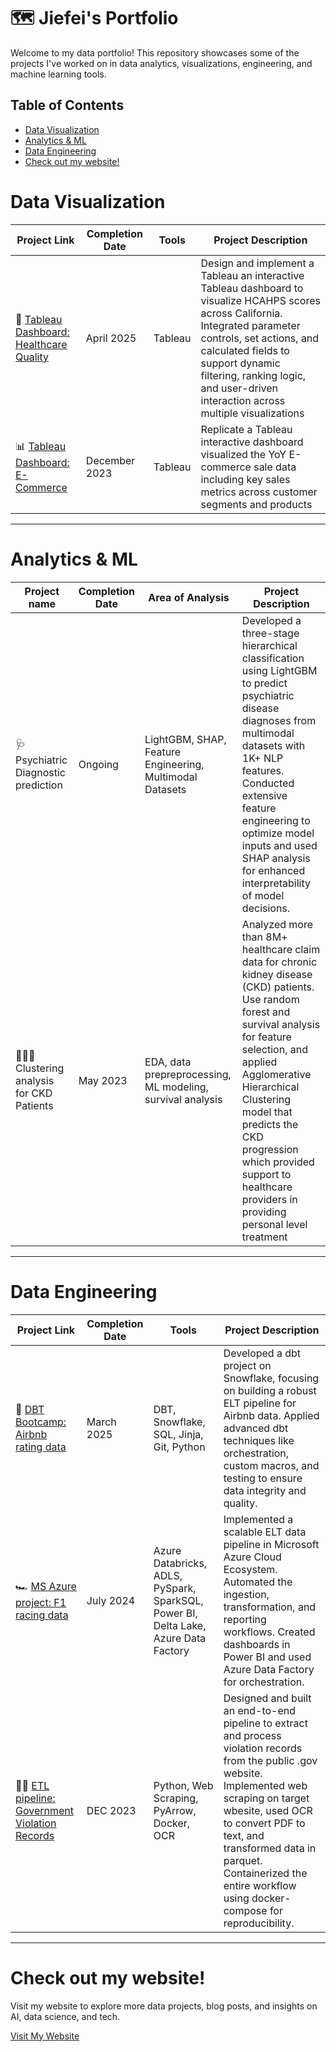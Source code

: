 # 🗺 Jiefei's Portfolio

Welcome to my data portfolio! This repository showcases some of the projects I've worked on in data analytics, visualizations, engineering, and machine learning tools.

## Table of Contents
- [Data Visualization](data-visualization)
- [Analytics & ML](#analytics--ml)
- [Data Engineering](#data-engineering)
- [Check out my website!](#check-out-my-website)


# Data Visualization
| Project Link | Completion Date | Tools | Project Description | 
|---|---|---|---|
| 🏥 [Tableau Dashboard: Healthcare Quality](https://public.tableau.com/shared/J98JFDRT5?:display_count=n&:origin=viz_share_link) | April 2025 | Tableau | Design and implement a Tableau an interactive Tableau dashboard to visualize HCAHPS scores across California. Integrated parameter controls, set actions, and calculated fields to support dynamic filtering, ranking logic, and user-driven interaction across multiple visualizations |
| 📊 [Tableau Dashboard: E-Commerce](https://public.tableau.com/views/SalesCustomerDashboardsDynamic_17436601179500/SalesDashboard?:language=en-US&:sid=&:redirect=auth&:display_count=n&:origin=viz_share_link) | December 2023 | Tableau | Replicate a Tableau interactive dashboard visualized the YoY E-commerce sale data including key sales metrics across customer segments and products |
***




# Analytics & ML
| Project name | Completion Date | Area of Analysis | Project Description | 
|---|---|---|---|
| 🩺 Psychiatric Diagnostic prediction | Ongoing | LightGBM, SHAP, Feature Engineering, Multimodal Datasets | Developed a three-stage hierarchical classification using LightGBM to predict psychiatric disease diagnoses from multimodal datasets with 1K+ NLP features. Conducted extensive feature engineering to optimize model inputs and used SHAP analysis for enhanced interpretability of model decisions. |  
| 👩🏻‍⚕️ Clustering analysis for CKD Patients | May 2023 | EDA, data prepreprocessing, ML modeling, survival analysis | Analyzed more than 8M+ healthcare claim data for chronic kidney disease (CKD) patients. Use random forest and survival analysis for feature selection, and applied Agglomerative Hierarchical Clustering model that predicts the CKD progression which provided support to healthcare providers in providing personal level treatment| 
***


# Data Engineering

| Project Link | Completion Date | Tools | Project Description | 
|---|---|---|---|
| 🏡 [DBT Bootcamp: Airbnb rating data](https://github.com/jl-3586/dbtlearn) | March 2025 | DBT, Snowflake, SQL, Jinja, Git, Python | Developed a dbt project on Snowflake, focusing on building a robust ELT pipeline for Airbnb data. Applied advanced dbt techniques like orchestration, custom macros, and testing to ensure data integrity and quality. |
| 🏎️ [MS Azure project: F1 racing data](https://github.com/jl-3586/fl_race) | July 2024 | Azure Databricks, ADLS, PySpark, SparkSQL, Power BI, Delta Lake, Azure Data Factory | Implemented a scalable ELT data pipeline in Microsoft Azure Cloud Ecosystem. Automated the ingestion, transformation, and reporting workflows. Created dashboards in Power BI and used Azure Data Factory for orchestration.|
| 🙅🏽 [ETL pipeline: Government Violation Records](https://github.com/jl-3586/qf_cornellmps_fall23) | DEC 2023 | Python, Web Scraping, PyArrow, Docker, OCR | Designed and built an end-to-end pipeline to extract and process violation records from the public .gov website. Implemented web scraping on target wbesite, used OCR to convert PDF to text, and transformed data in parquet. Containerized the entire workflow using docker-compose for reproducibility.|
***



# Check out my website!
Visit my website to explore more data projects, blog posts, and insights on AI, data science, and tech.

[Visit My Website](https://jiefei-porfolio.vercel.app/)


